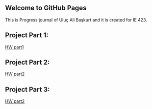 ## Welcome to GitHub Pages

This is Progress journal of Uluç Ali Başkurt and it is created for IE 423.

## Project Part 1:

[HW part1](https://bu-ie-423.github.io/fall-23-uluc77/IE%20423%20Project%20Part%201%20Final.html)

## Project Part 2: 

[HW part2](https://bu-ie-423.github.io/fall-23-uluc77/IE%20423%20project%20part%202.html)

## Project Part 3:
[HW part2](https://github.com/BU-IE-423/fall-23-uluc77/blob/7d581cf70d1bafd95d124ea39d1318dbb58d8bb1/IE%20423%20HW%203.pdf)
